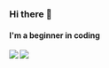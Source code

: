 ### Hi there 👋
#### I'm a beginner in coding


<img align="left" src="https://github-readme-stats.vercel.app/api?username=1NO0B&show_icons=true&hide_border=true&bg_color=0e1218&text_color=FFFFFF"/>
<img align="left" src="https://github-readme-stats.vercel.app/api/top-langs/?username=1NO0B&langs_count=8"/>
